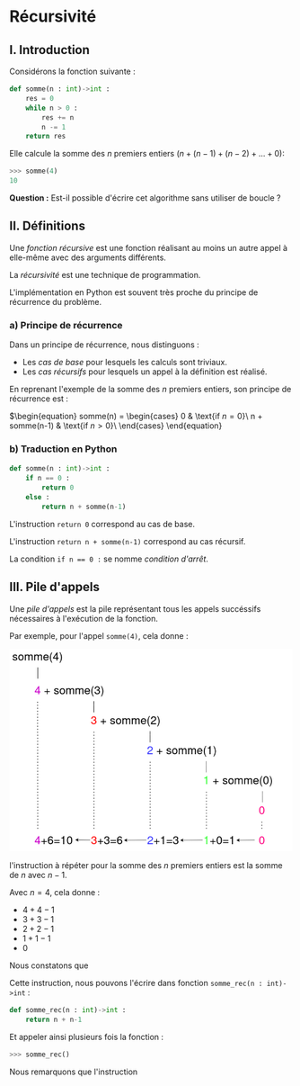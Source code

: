 # Récursivité

## I. Introduction

Considérons la fonction suivante :

```python
def somme(n : int)->int :
    res = 0
    while n > 0 :
        res += n
        n -= 1
    return res
```

Elle calcule la somme des $n$ premiers entiers ($n + (n-1) + (n-2) + ... + 0$):

```python
>>> somme(4)
10
```

**Question :** Est-il possible d'écrire cet algorithme sans utiliser de boucle ?

## II. Définitions

Une *fonction récursive* est une fonction réalisant au moins un autre appel à elle-même avec des arguments différents.

La *récursivité* est une technique de programmation.

L'implémentation en Python est souvent très proche du principe de récurrence du problème.

### a) Principe de récurrence

Dans un principe de récurrence, nous distinguons :

- Les *cas de base* pour lesquels les calculs sont triviaux.
- Les *cas récursifs* pour lesquels un appel à la définition est réalisé.

En reprenant l'exemple de la somme des $n$ premiers entiers, son principe de récurrence est :

$\begin{equation}
somme(n) = \begin{cases}
    0 & \text{if $n = 0$}\\
    n + somme(n-1) & \text{if $n > 0$}\\
\end{cases}
\end{equation}

### b) Traduction en Python

```python
def somme(n : int)->int :
    if n == 0 :
        return 0
    else :
        return n + somme(n-1)
```

L'instruction `return 0` correspond au cas de base.

L'instruction `return n + somme(n-1)` correspond au cas récursif.

La condition `if n == 0 :` se nomme *condition d'arrêt*.

## III. Pile d'appels

Une *pile d'appels* est la pile représentant tous les appels succéssifs nécessaires à l'exécution de la fonction.

Par exemple, pour l'appel `somme(4)`, cela donne :

![Pile d'appels](./img/pile_d_appels.png)


































l'instruction à répéter pour la somme des $n$ premiers entiers est la somme de $n$ avec $n-1$.

Avec $n=4$, cela donne :

- $4 + 4-1$
- $3 + 3-1$
- $2 + 2-1$
- $1 + 1-1$
- $0$

Nous constatons que 

Cette instruction, nous pouvons l'écrire dans fonction `somme_rec(n : int)->int` :

```python
def somme_rec(n : int)->int :
    return n + n-1
```

Et appeler ainsi plusieurs fois la fonction :

```python
>>> somme_rec()
```
Nous remarquons que l'instruction 

